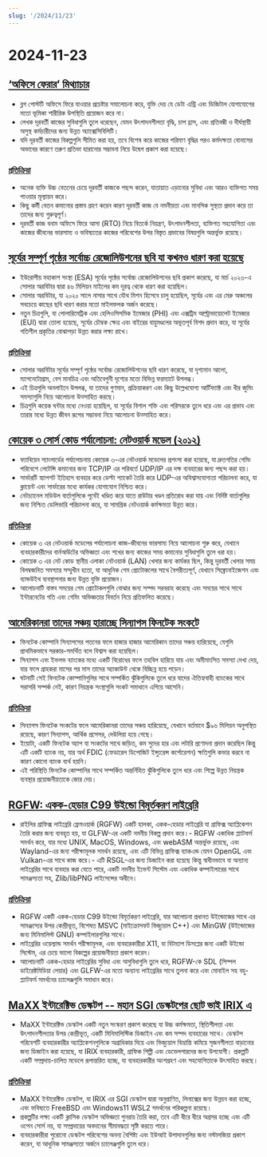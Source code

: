 ```yaml
---
slug: '/2024/11/23'
---
```


# 2024-11-23

## [‘অফিসে ফেরার’ মিথ্যাচার](https://blog.avas.space/rto/)

- ব্লগ পোস্টটি অফিসে ফিরে যাওয়ার প্রচেষ্টার সমালোচনা করে, যুক্তি দেয় যে ডেটা এন্ট্রি এবং ডিজিটাল যোগাযোগের মতো ভূমিকা শারীরিক উপস্থিতি প্রয়োজন করে না।
- লেখক দূরবর্তী কাজের সুবিধাগুলি তুলে ধরেছেন, যেমন উৎপাদনশীলতা বৃদ্ধি, চাপ হ্রাস, এবং প্রতিবন্ধী ও দীর্ঘস্থায়ী অসুস্থ কর্মচারীদের জন্য উন্নত অ্যাক্সেসিবিলিটি।
- যদি দূরবর্তী কাজের বিকল্পগুলি সীমিত করা হয়, তবে বিশেষ করে কাজের পরিমাণ বৃদ্ধির পরও কর্মদক্ষতা বোনাসের অভাবের কারণে তরুণ প্রতিভা হারানোর সম্ভাবনা নিয়ে উদ্বেগ প্রকাশ করা হয়েছে।

### [প্রতিক্রিয়া](https://news.ycombinator.com/item?id=42221623)

- অনেক ব্যক্তি উচ্চ বেতনের চেয়ে দূরবর্তী কাজকে পছন্দ করেন, যাতায়াত এড়ানোর সুবিধা এবং আরও ব্যক্তিগত সময় পাওয়ার মূল্যায়ন করে।
- কিছু কর্মী বেতন কমানোর প্রস্তাব গ্রহণ করেন কারণ দূরবর্তী কাজ যে নমনীয়তা এবং মানসিক সুস্থতা প্রদান করে তা তাদের জন্য গুরুত্বপূর্ণ।
- দূরবর্তী কাজ বনাম অফিসে ফিরে আসা (RTO) নিয়ে বিতর্কে নিয়ন্ত্রণ, উৎপাদনশীলতা, ব্যক্তিগত সহযোগিতা এবং কাজের জীবনের ভারসাম্য ও ভবিষ্যতের কাজের পরিবেশের উপর বিস্তৃত প্রভাবের বিষয়গুলি অন্তর্ভুক্ত রয়েছে।

## [সূর্যের সম্পূর্ণ পৃষ্ঠের সর্বোচ্চ রেজোলিউশনের ছবি যা কখনও ধারণ করা হয়েছে](https://www.smithsonianmag.com/smart-news/check-out-the-highest-resolution-images-ever-captured-of-the-suns-entire-surface-180985518/)

- ইউরোপীয় মহাকাশ সংস্থা (ESA) সূর্যের পৃষ্ঠের সর্বোচ্চ রেজোলিউশনের ছবি প্রকাশ করেছে, যা মার্চ ২০২৩-এ সোলার অরবিটার দ্বারা ৪৬ মিলিয়ন মাইলের কম দূরত্ব থেকে ধারণ করা হয়েছিল।
- সোলার অরবিটার, যা ২০২০ সালে নাসার সাথে যৌথ মিশন হিসেবে চালু হয়েছিল, সূর্যের এবং এর মেরু অঞ্চলের সবচেয়ে কাছের ছবি ধারণ করার মতো মাইলফলক অর্জন করেছে।
- নতুন চিত্রগুলি, যা পোলারিমেট্রিক এবং হেলিওসিসমিক ইমেজার (PHI) এবং এক্সট্রিম আল্ট্রাভায়োলেট ইমেজার (EUI) দ্বারা তোলা হয়েছে, সূর্যের চৌম্বক ক্ষেত্র এবং বাইরের বায়ুমণ্ডলের অভূতপূর্ব বিশদ প্রদান করে, যা সূর্যের গতিশীল প্রকৃতির বোঝাপড়া উন্নত করার লক্ষ্য রাখে।

### [প্রতিক্রিয়া](https://news.ycombinator.com/item?id=42220155)

- সোলার অরবিটার সূর্যের সম্পূর্ণ পৃষ্ঠের সর্বোচ্চ রেজোলিউশনের ছবি ধারণ করেছে, যা দৃশ্যমান আলো, ম্যাগনেটোগ্রাম, বেগ মানচিত্র এবং অতিবেগুনী দৃশ্যের মতো বিভিন্ন ফরম্যাটে উপলব্ধ।
- এই চিত্রগুলি অনলাইনে উপলব্ধ, যা তাদের গুণমান, প্রক্রিয়াকরণ এবং কিছু উল্লেখযোগ্য আর্টিফ্যাক্ট এবং ধীর জুমিং সমস্যাগুলি নিয়ে আলোচনা উত্সাহিত করছে।
- চিত্রগুলি কয়েক ঘন্টার মধ্যে নেওয়া হয়েছিল, যা সূর্যের বিশাল শক্তি এবং পরিসরকে তুলে ধরে এবং এর প্রভাব এবং তারার মধ্যে উন্নত জীবন রূপের সম্ভাবনা নিয়ে আলোচনা উত্সাহিত করে।

## [কোয়েক ৩ সোর্স কোড পর্যালোচনা: নেটওয়ার্ক মডেল (২০১২)](https://fabiensanglard.net/quake3/network.php)

- ফ্যাবিয়েন স্যাংলার্ডের পর্যালোচনায় কোয়েক ৩-এর নেটওয়ার্ক মডেলের প্রশংসা করা হয়েছে, যা দ্রুতগতির গেমিং পরিবেশে লেটেন্সি কমানোর জন্য TCP/IP এর পরিবর্তে UDP/IP এর দক্ষ ব্যবহারের জন্য পছন্দ করা হয়।
- সার্ভারটি স্ন্যাপশট ইতিহাস ব্যবহার করে ডেল্টা প্যাকেট তৈরি করে UDP-এর অবিশ্বাসযোগ্যতা পরিচালনা করে, যা ক্লায়েন্ট এবং সার্ভারের মধ্যে কার্যকর যোগাযোগ নিশ্চিত করে।
- নেটচ্যানেল মডিউল বার্তাগুলিকে পূর্বেই খণ্ডিত করে যাতে রাউটার খণ্ডন প্রতিরোধ করা যায় এবং নির্দিষ্ট বার্তাগুলির জন্য নিশ্চিত ডেলিভারি পরিচালনা করে, যা সামগ্রিক নেটওয়ার্ক কর্মক্ষমতা উন্নত করে।

### [প্রতিক্রিয়া](https://news.ycombinator.com/item?id=42218532)

- কোয়েক ৩ এর নেটওয়ার্ক মডেলের পর্যালোচনা কাজ-জীবনের ভারসাম্য নিয়ে আলোচনা শুরু করে, যেখানে ব্যবহারকারীদের বার্নআউটের অভিজ্ঞতা এবং শখের জন্য কাজের সময় কমানোর সুবিধাগুলি তুলে ধরা হয়।
- কোয়েক ৩ এর নেট কোড স্থানীয় এলাকা নেটওয়ার্ক (LAN) খেলার জন্য কার্যকর ছিল, কিন্তু দূরবর্তী খেলার সময় বিলম্বজনিত সমস্যার সম্মুখীন হতো, যা আধুনিক গেম প্রোটোকলের সাথে বৈপরীত্যপূর্ণ, যেখানে সিঙ্ক্রোনাইজেশন এবং ব্যান্ডউইথ ব্যবস্থাপনার জন্য উন্নত যুক্তি প্রয়োজন।
- আলোচনাটি বাস্তব সময়ের গেম প্রোটোকলগুলি বোঝার জন্য সম্পদ সরবরাহ করেছে এবং সময়ের সাথে সাথে ইন্টারনেটের গতি এবং গেমিং অভিজ্ঞতার বিবর্তন নিয়ে প্রতিফলিত করেছে।

## [আমেরিকানরা তাদের সঞ্চয় হারাচ্ছে সিন্যাপস ফিনটেক সংকটে](https://www.cnbc.com/2024/11/22/synapse-bankruptcy-thousands-of-americans-see-their-savings-vanish.html)

- ফিনটেক কোম্পানি সিন্যাপসের পতনের ফলে হাজার হাজার আমেরিকান তাদের সঞ্চয় হারিয়েছে, যেগুলি প্রাথমিকভাবে সরকার-সমর্থিত বলে বিশ্বাস করা হয়েছিল।
- সিন্যাপস এবং ইভলভ ব্যাংকের মধ্যে একটি বিরোধের ফলে তহবিল হারিয়ে যায় এবং অমীমাংসিত সমস্যা দেখা দেয়, যার ফলে গ্রাহকরা মাসের পর মাস তাদের অ্যাকাউন্ট থেকে বিচ্ছিন্ন হয়ে পড়েন।
- ঘটনাটি সেই ফিনটেক কোম্পানিগুলির সাথে সম্পর্কিত ঝুঁকিগুলিকে তুলে ধরে যাদের ঐতিহ্যবাহী ব্যাংকের সাথে সরাসরি সম্পর্ক নেই, কারণ নিয়ন্ত্রক সংস্থাগুলি সংকট সমাধানে এগিয়ে আসেনি।

### [প্রতিক্রিয়া](https://news.ycombinator.com/item?id=42219407)

- সিন্যাপস ফিনটেক সংকটের ফলে আমেরিকানরা তাদের সঞ্চয় হারিয়েছে, যেখানে বর্তমানে $৯৬ মিলিয়ন অনুপস্থিত রয়েছে, কারণ সিন্যাপস, আর্থিক প্রসেসর, দেউলিয়া হয়ে গেছে।
- ইয়োটা, একটি ফিনটেক অ্যাপ যা সংকটের সাথে জড়িত, কম সুদের হার এবং লটারি প্রণোদনা প্রদান করেছিল কিন্তু এটি একটি ব্যাংক নয়, যার অর্থ FDIC (ফেডারেল ডিপোজিট ইন্স্যুরেন্স কর্পোরেশন) ক্ষতিগুলি কভার করবে না কারণ কোনো ব্যাংক ব্যর্থ হয়নি।
- এই পরিস্থিতি ফিনটেক কোম্পানির সাথে সম্পর্কিত অন্তর্নিহিত ঝুঁকিগুলিকে তুলে ধরে এবং শিল্পে উন্নত নিয়ন্ত্রক ব্যবস্থার প্রয়োজনীয়তাকে জোর দেয়।

## [RGFW: একক-হেডার C99 উইন্ডো বিমূর্তকরণ লাইব্রেরি](https://github.com/ColleagueRiley/RGFW)

- রাইলির গ্রাফিক্স লাইব্রেরি ফ্রেমওয়ার্ক (RGFW) একটি হালকা, একক-হেডার লাইব্রেরি যা গ্রাফিক্স অ্যাপ্লিকেশন তৈরি করার জন্য ব্যবহৃত হয়, যা GLFW-এর একটি নমনীয় বিকল্প প্রদান করে।- RGFW একাধিক প্ল্যাটফর্ম সমর্থন করে, যার মধ্যে UNIX, MacOS, Windows, এবং webASM অন্তর্ভুক্ত রয়েছে, এবং Wayland-এর জন্য পরীক্ষামূলক সমর্থন রয়েছে, এবং এটি বিভিন্ন গ্রাফিক্স ব্যাকএন্ড যেমন OpenGL এবং Vulkan-এর সাথে কাজ করে।- এটি RSGL-এর জন্য ডিজাইন করা হয়েছে কিন্তু স্বাধীনভাবে বা অন্যান্য লাইব্রেরির সাথে ব্যবহার করা যেতে পারে, একটি নমনীয় ইভেন্ট সিস্টেম এবং একাধিক কম্পাইলারের সাথে সামঞ্জস্যতা সহ, Zlib/libPNG লাইসেন্সের অধীনে।

### [প্রতিক্রিয়া](https://news.ycombinator.com/item?id=42217535)

- RGFW একটি একক-হেডার C99 উইন্ডো বিমূর্তকরণ লাইব্রেরি, যার আলোচনা প্রধানত উইন্ডোজের সাথে এর সামঞ্জস্যের উপর কেন্দ্রীভূত, বিশেষত MSVC (মাইক্রোসফট ভিজ্যুয়াল C++) এবং MinGW (উইন্ডোজের জন্য মিনিমালিস্ট GNU) কম্পাইলারগুলির সাথে।
- লাইব্রেরির ওয়েল্যান্ড সমর্থন পরীক্ষামূলক, এবং ব্যবহারকারীরা X11, যা বিটম্যাপ ডিসপ্লের জন্য একটি উইন্ডো সিস্টেম, এর চেয়ে ভালো বিকল্পের প্রয়োজনীয়তা প্রকাশ করেন।
- আলোচনাটি একক-হেডার লাইব্রেরির সুবিধা এবং অসুবিধাগুলি তুলে ধরে, RGFW-কে SDL (সিম্পল ডাইরেক্টমিডিয়া লেয়ার) এবং GLFW-এর মতো অন্যান্য লাইব্রেরির সাথে তুলনা করে এবং মোবাইল সহ বহু-প্ল্যাটফর্ম সমর্থনের চ্যালেঞ্জগুলি সমাধান করে।

## [MaXX ইন্টারেক্টিভ ডেস্কটপ -- মহান SGI ডেস্কটপের ছোট ভাই IRIX এ](https://docs.maxxinteractive.com/)

- MaXX ইন্টারেক্টিভ ডেস্কটপ একটি নতুন সংস্করণ প্রকাশ করেছে যা উচ্চ কর্মক্ষমতা, স্থিতিশীলতা এবং উৎপাদনশীলতার উপর কেন্দ্রীভূত, একটি মিনিমালিস্টিক ডিজাইন এবং কম সম্পদ ব্যবহারের সাথে। ডেস্কটপ পরিবেশটি ব্যবহারকারীর অ্যাপ্লিকেশনগুলিকে অগ্রাধিকার দিয়ে এবং ভিজ্যুয়াল বিভ্রান্তি কমিয়ে সৃজনশীলতা বাড়ানোর জন্য ডিজাইন করা হয়েছে, যা IRIX ব্যবহারকারী, গ্রাফিক শিল্পী এবং ডেভেলপারদের জন্য উপযোগী। প্রকল্পটি একটি সম্প্রদায়-চালিত মডেলে রূপান্তরিত হচ্ছে, যা ব্যবহারকারীর অংশগ্রহণ এবং সহযোগিতাকে উৎসাহিত করছে।

### [প্রতিক্রিয়া](https://news.ycombinator.com/item?id=42218184)

- MaXX ইন্টারেক্টিভ ডেস্কটপ, যা IRIX এর SGI ডেস্কটপ দ্বারা অনুপ্রাণিত, লিনাক্সের জন্য উন্নয়ন করা হচ্ছে, এবং ভবিষ্যতে FreeBSD এবং Windows11 WSL2 সমর্থনের পরিকল্পনা রয়েছে।
- প্রকল্পটির লক্ষ্য একটি ক্লাসিক ডেস্কটপ অভিজ্ঞতা পুনরায় তৈরি করা, তবে এটি ধীরে ধীরে অগ্রসর হচ্ছে এবং এটি ওপেন সোর্স নয়, যা সম্প্রদায়ের অবদানের সীমাবদ্ধতা সৃষ্টি করতে পারে।
- ব্যবহারকারীরা পুরোনো ডেস্কটপ পরিবেশের অনন্য বৈশিষ্ট্য এবং ইউআই উপাদানগুলির জন্য নস্টালজিয়া প্রকাশ করেন, যা আধুনিক সামঞ্জস্যতা অর্জনে চ্যালেঞ্জগুলি তুলে ধরে।

<head>
  <meta property="og:title" content="‘অফিসে ফেরার’ মিথ্যাচার" />
  <meta property="og:type" content="website" />
  <meta property="og:image" content="https://og.cho.sh/api/og/?title=%E2%80%98%E0%A6%85%E0%A6%AB%E0%A6%BF%E0%A6%B8%E0%A7%87%20%E0%A6%AB%E0%A7%87%E0%A6%B0%E0%A6%BE%E0%A6%B0%E2%80%99%20%E0%A6%AE%E0%A6%BF%E0%A6%A5%E0%A7%8D%E0%A6%AF%E0%A6%BE%E0%A6%9A%E0%A6%BE%E0%A6%B0&subheading=%E0%A6%B6%E0%A6%A8%E0%A6%BF%E0%A6%AC%E0%A6%BE%E0%A6%B0%2C%20%E0%A7%A8%E0%A7%A9%20%E0%A6%A8%E0%A6%AD%E0%A7%87%E0%A6%AE%E0%A7%8D%E0%A6%AC%E0%A6%B0%2C%20%E0%A7%A8%E0%A7%A6%E0%A7%A8%E0%A7%AA%3A%20%E0%A6%B9%E0%A7%8D%E0%A6%AF%E0%A6%BE%E0%A6%95%E0%A6%BE%E0%A6%B0%20%E0%A6%A8%E0%A6%BF%E0%A6%89%E0%A6%9C%20%E0%A6%B8%E0%A6%BE%E0%A6%B0%E0%A6%B8%E0%A6%82%E0%A6%95%E0%A7%8D%E0%A6%B7%E0%A7%87%E0%A6%AA" />
</head>

